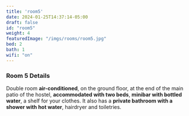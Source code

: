 ```yaml
---
title: 'room5'
date: 2024-01-25T14:37:14-05:00
draft: false
id: "room5"
weight: 4
featuredImage: "/imgs/rooms/room5.jpg"
bed: 2
bath: 1
wifi: "on"
---
```


### Room 5 Details 

Double room __air-conditioned__, on the ground floor, at the end of the main patio of the hostel, __accommodated with two beds__, __minibar with bottled water__, a shelf for your clothes. It also has a __private bathroom with a shower with hot water__, hairdryer and toiletries.